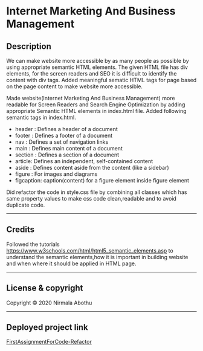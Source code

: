 # Internet Marketing And Business Management

## Description

We can make website more accessible by as many people as possible by using appropriate semantic HTML elements. The given HTML file has div elements, for the screen readers and SEO it is difficult to identify the content with div tags. Added meaningful sematic HTML tags for page based on the page content to make website more accessible.

Made website(Internet Marketing And Business Management) more readable for Screen Readers
and Search Engine Optimization by adding appropriate Semantic HTML elements in index.html file.
Added following semantic tags in index.html.

- header : Defines a header of a document
- footer : Defines a footer of a document
- nav : Defines a set of navigation links
- main : Defines main content of a document
- section : Defines a section of a document
- article: Defines an independent, self-contained content
- aside : Defines content aside from the content (like a sidebar)
- figure : For images and diagrams
- figcaption: caption(content) for a figure element inside figure element

Did refactor the code in style.css file by combining all classes which has same property values to make css code clean,readable and to avoid duplicate code.

---

## Credits

Followed the tutorials https://www.w3schools.com/html/html5_semantic_elements.asp
to understand the semantic elements,how it is important in building website and when where
it should be applied in HTML page.

---

## License & copyright

Copyright © 2020 Nirmala Abothu

---

## Deployed project link

[FirstAssignmentForCode-Refactor](https://nirmalaabothu.github.io/FirstAssignmentForCode-Refactor/)
